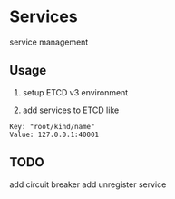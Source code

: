# Services

service management

## Usage

1. setup ETCD v3 environment

2. add services to ETCD like

```plain
Key: "root/kind/name"
Value: 127.0.0.1:40001
```

## TODO

add circuit breaker
add unregister service
